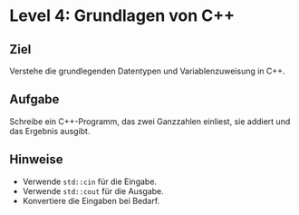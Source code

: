 # Level 4: Grundlagen von C++

## Ziel

Verstehe die grundlegenden Datentypen und Variablenzuweisung in C++.

## Aufgabe

Schreibe ein C++-Programm, das zwei Ganzzahlen einliest, sie addiert und das Ergebnis ausgibt.

## Hinweise

- Verwende `std::cin` für die Eingabe.
- Verwende `std::cout` für die Ausgabe.
- Konvertiere die Eingaben bei Bedarf.
